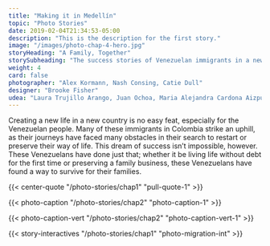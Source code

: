 ```yaml
---
title: "Making it in Medellín"
topic: "Photo Stories"
date: 2019-02-04T21:34:53-05:00
description: "This is the description for the first story."
image: "/images/photo-chap-4-hero.jpg"
storyHeading: "A Family, Together"
storySubheading: "The success stories of Venezuelan immigrants in a new country"
weight: 4
card: false
photographer: "Alex Kormann, Nash Consing, Catie Dull"
designer: "Brooke Fisher"
udea: "Laura Trujillo Arango, Juan Ochoa, Maria Alejandra Cardona Aizpurua"
---
```


Creating a new life in a new country is no easy feat, especially for the Venezuelan people. Many of these immigrants in Colombia strike an uphill, as their journeys have faced many obstacles in their search to restart or preserve their way of life. This dream of success isn’t impossible, however. These Venezuelans have done just that; whether it be living life without debt for the first time or preserving a family business, these Venezuelans have found a way to survive for their families.

{{< center-quote "/photo-stories/chap1" "pull-quote-1" >}}

<div class="photo__line"></div>

{{< photo-caption "/photo-stories/chap2" "photo-caption-1" >}}

<div class="photo__line"></div>

{{< photo-caption-vert "/photo-stories/chap2" "photo-caption-vert-1" >}}

<div class="photo__line"></div>

{{< story-interactives "/photo-stories/chap1" "photo-migration-int" >}}